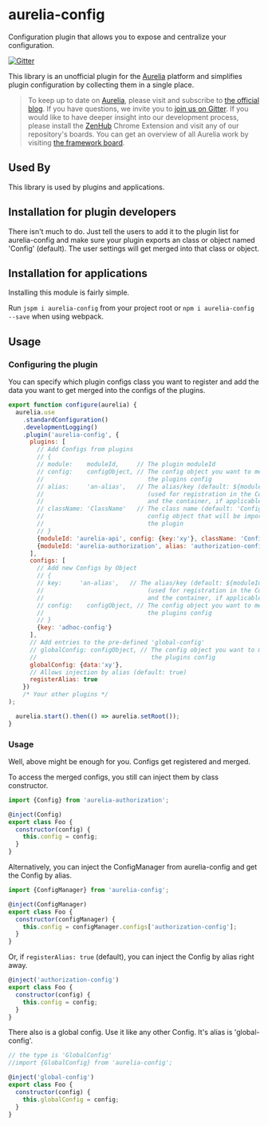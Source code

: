 # aurelia-config

Configuration plugin that allows you to expose and centralize your configuration.

[![Gitter](https://img.shields.io/gitter/room/nwjs/nw.js.svg?maxAge=2592000?style=plastic)](https://gitter.im/SpoonX/Dev)

This library is an unofficial plugin for the [Aurelia](http://www.aurelia.io/) platform and simplifies plugin configuration by collecting them in a single place.

> To keep up to date on [Aurelia](http://www.aurelia.io/), please visit and subscribe to [the official blog](http://blog.durandal.io/). If you have questions, we invite you to [join us on Gitter](https://gitter.im/aurelia/discuss). If you would like to have deeper insight into our development process, please install the [ZenHub](https://zenhub.io) Chrome Extension and visit any of our repository's boards. You can get an overview of all Aurelia work by visiting [the framework board](https://github.com/aurelia/framework#boards).

## Used By

This library is used by plugins and applications.

## Installation for plugin developers

There isn't much to do. Just tell the users to add it to the plugin list for aurelia-config and make sure your plugin exports an class or object named 'Config' (default). The user settings will get merged into that class or object.

## Installation for applications

Installing this module is fairly simple.

Run `jspm i aurelia-config` from your project root or `npm i aurelia-config --save` when using webpack.

## Usage

### Configuring the plugin

You can specify which plugin configs class you want to register and add the data you want to get merged into the configs of the plugins.

```js
export function configure(aurelia) {
  aurelia.use
    .standardConfiguration()
    .developmentLogging()
    .plugin('aurelia-config', {
      plugins: [
        // Add Configs from plugins
        // {
        // module:    moduleId,     // The plugin moduleId
        // config:    configObject, // The config object you want to merge into
        //                             the plugins config
        // alias:     'an-alias',   // The alias/key (default: ${moduleId}-config)
        //                             (used for registration in the ConfigManager
        //                             and the container, if applicable
        // className: 'ClassName'   // The class name (default: 'Config') of the
        //                             config object that will be imported from
        //                             the plugin
        // }
        {moduleId: 'aurelia-api', config: {key:'xy'}, className: 'Config'},
        {moduleId: 'aurelia-authorization', alias: 'authorization-config', config: {data:'xy'}},
      ],
      configs: [
        // Add new Configs by Object
        // {
        // key:     'an-alias',   // The alias/key (default: ${moduleId}-config)
        //                             (used for registration in the ConfigManager
        //                             and the container, if applicable
        // config:    configObject, // The config object you want to merge into
        //                             the plugins config
        // }
        {key: 'adhoc-config'}
      ],
      // Add entries to the pre-defined 'global-config'
      // globalConfig: configObject, // The config object you want to merge into
      //                                the plugins config
      globalConfig: {data:'xy'},
      // Allows injection by alias (default: true)
      registerAlias: true   
    })
    /* Your other plugins */
);

  aurelia.start().then(() => aurelia.setRoot());
}
```

### Usage

Well, above might be enough for you. Configs get registered and merged.

To access the merged configs, you still can inject them by class constructor.

```js
import {Config} from 'aurelia-authorization';

@inject(Config)
export class Foo {
  constructor(config) {
    this.config = config;
  }
}
```

Alternatively, you can inject the ConfigManager from aurelia-config and get the Config by alias.

```js
import {ConfigManager} from 'aurelia-config';

@inject(ConfigManager)
export class Foo {
  constructor(configManager) {
    this.config = configManager.configs['authorization-config'];
  }
}
```

Or, if `registerAlias: true` (default), you can inject the Config by alias right away.

```js
@inject('authorization-config')
export class Foo {
  constructor(config) {
    this.config = config;
  }
}
```

There also is a global config. Use it like any other Config. It's alias is 'global-config'.

```js
// the type is 'GlobalConfig'
//import {GlobalConfig} from 'aurelia-config';  

@inject('global-config')
export class Foo {
  constructor(config) {
    this.globalConfig = config;
  }
}
```

